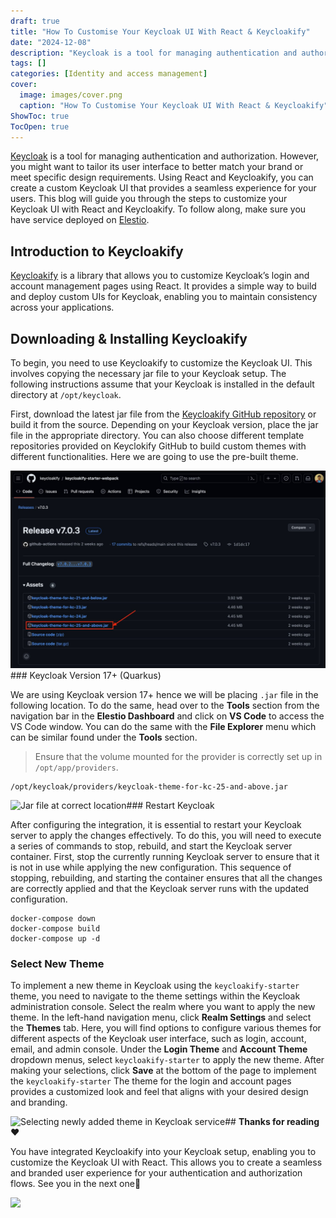 ```yaml
---
draft: true
title: "How To Customise Your Keycloak UI With React & Keycloakify"
date: "2024-12-08"
description: "Keycloak is a tool for managing authentication and authorization. However, you might want to tailor its user interface to better match your brand or meet specific design requirements. Using React and Keycloakify, you can create a custom Keycloak UI that provides a seamless experience for your users. This blog will"
tags: []
categories: [Identity and access management]
cover:
  image: images/cover.png
  caption: "How To Customise Your Keycloak UI With React & Keycloakify"
ShowToc: true
TocOpen: true
---
```



[Keycloak](https://elest.io/open-source/keycloak?ref=blog.elest.io) is a tool for managing authentication and authorization. However, you might want to tailor its user interface to better match your brand or meet specific design requirements. Using React and Keycloakify, you can create a custom Keycloak UI that provides a seamless experience for your users. This blog will guide you through the steps to customize your Keycloak UI with React and Keycloakify. To follow along, make sure you have service deployed on [Elestio](https://elest.io/open-source/keycloak?ref=blog.elest.io).

## Introduction to Keycloakify

[Keycloakify](https://keycloakify.dev/?ref=blog.elest.io) is a library that allows you to customize Keycloak’s login and account management pages using React. It provides a simple way to build and deploy custom UIs for Keycloak, enabling you to maintain consistency across your applications.

## Downloading \& Installing Keycloakify

To begin, you need to use Keycloakify to customize the Keycloak UI. This involves copying the necessary jar file to your Keycloak setup. The following instructions assume that your Keycloak is installed in the default directory at `/opt/keycloak`.

First, download the latest jar file from the [Keycloakify GitHub repository](https://github.com/keycloakify/keycloakify-starter-webpack?ref=blog.elest.io) or build it from the source. Depending on your Keycloak version, place the jar file in the appropriate directory. You can also choose different template repositories provided on Keyclokify GitHub to build custom themes with different functionalities. Here we are going to use the pre\-built theme.

![Keycloakify starte webpack jar file download](images/Screenshot-2024-07-01-at-1.51.49-PM.jpg)### Keycloak Version 17\+ (Quarkus)

We are using Keycloak version 17\+ hence we will be placing `.jar` file in the following location. To do the same, head over to the **Tools** section from the navigation bar in the **Elestio Dashboard** and click on **VS Code** to access the VS Code window. You can do the same with the **File Explorer** menu which can be similar found under the **Tools** section.


> Ensure that the volume mounted for the provider is correctly set up in `/opt/app/providers`.


```
/opt/keycloak/providers/keycloak-theme-for-kc-25-and-above.jar

```
![Jar file at correct location](https://blog.elest.io/content/images/2024/07/Screenshot-2024-07-01-at-3.02.58-PM.jpg)### Restart Keycloak

After configuring the integration, it is essential to restart your Keycloak server to apply the changes effectively. To do this, you will need to execute a series of commands to stop, rebuild, and start the Keycloak server container. First, stop the currently running Keycloak server to ensure that it is not in use while applying the new configuration. This sequence of stopping, rebuilding, and starting the container ensures that all the changes are correctly applied and that the Keycloak server runs with the updated configuration.


```
docker-compose down
docker-compose build
docker-compose up -d

```
### Select New Theme

To implement a new theme in Keycloak using the `keycloakify-starter` theme, you need to navigate to the theme settings within the Keycloak administration console. Select the realm where you want to apply the new theme. In the left\-hand navigation menu, click **Realm Settings** and select the **Themes** tab. Here, you will find options to configure various themes for different aspects of the Keycloak user interface, such as login, account, email, and admin console. Under the **Login Theme** and **Account Theme** dropdown menus, select `keycloakify-starter` to apply the new theme. After making your selections, click **Save** at the bottom of the page to implement the `keycloakify-starter` The theme for the login and account pages provides a customized look and feel that aligns with your desired design and branding.

![Selecting newly added theme in Keycloak service](https://blog.elest.io/content/images/2024/07/Screenshot-2024-07-01-at-3.09.49-PM.jpg)## **Thanks for reading ❤️**

You have integrated Keycloakify into your Keycloak setup, enabling you to customize the Keycloak UI with React. This allows you to create a seamless and branded user experience for your authentication and authorization flows. See you in the next one👋

[![](https://pub-da36157c854648669813f3f76c526c2b.r2.dev/deploy-on-elestio-black.png)](https://elest.io/open-source/keycloak?ref=blog.elest.io)

